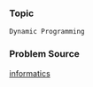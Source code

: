 ### Topic

    Dynamic Programming

### Problem Source

[informatics](http://informatics.mccme.ru/mod/statements/view3.php?id=649&chapterid=844#1)
